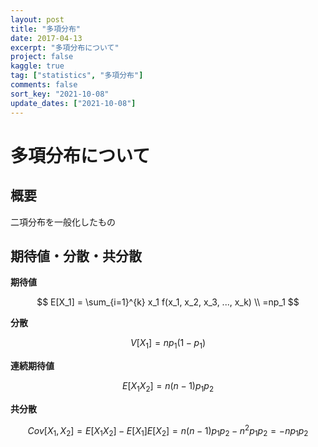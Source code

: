 ```yaml
---
layout: post
title: "多項分布"
date: 2017-04-13
excerpt: "多項分布について"
project: false
kaggle: true
tag: ["statistics", "多項分布"]
comments: false
sort_key: "2021-10-08"
update_dates: ["2021-10-08"]
---
```


# 多項分布について

## 概要
二項分布を一般化したもの  

## 期待値・分散・共分散

**期待値**  

$$
E[X_1] = \sum_{i=1}^{k} x_1 f(x_1, x_2, x_3, ..., x_k) \\
  =np_1
$$


**分散**  

$$
V[X_1] = n p_1(1-p_1)
$$

**連続期待値**  

$$
E[X_1X_2] = n(n-1)p_1p_2
$$

**共分散**  

$$
Cov[X_1, X_2] = E[X_1X_2] - E[X_1]E[X_2] = n(n-1)p_1p_2 - n^2p_1p_2 = -np_1p_2
$$
